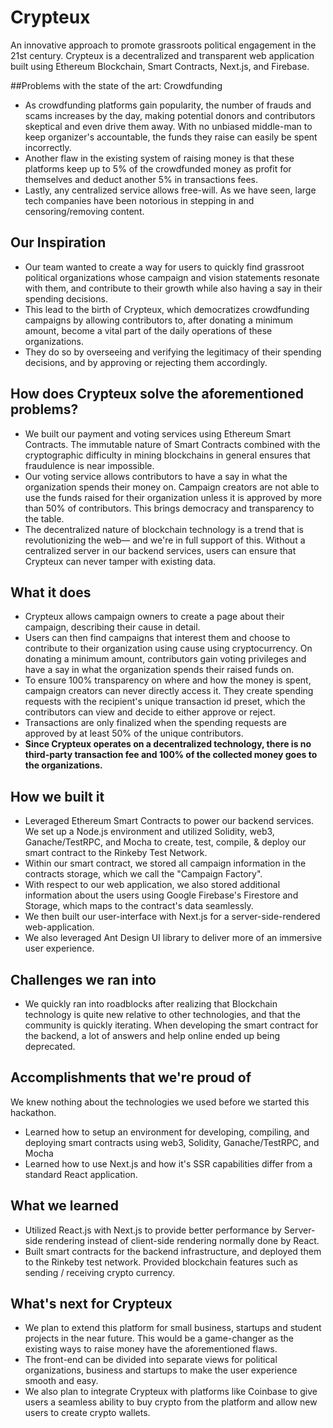 # Crypteux

An innovative approach to promote grassroots political engagement in the 21st century. Crypteux is a decentralized and transparent web application built using
Ethereum Blockchain, Smart Contracts, Next.js, and Firebase.

##Problems with the state of the art: Crowdfunding
- As crowdfunding platforms gain popularity, the number of frauds and scams increases by the day, making potential donors and contributors skeptical and even drive them away. With no unbiased middle-man to keep organizer's accountable, the funds they raise can easily be spent incorrectly.
- Another flaw in the existing system of raising money is that these platforms keep up to 5% of the crowdfunded money as profit for themselves and deduct another 5% in transactions fees.
- Lastly, any centralized service allows free-will. As we have seen, large tech companies have been notorious in stepping in and censoring/removing content.

## Our Inspiration 
- Our team wanted to create a way for users to quickly find grassroot political organizations whose campaign and vision statements resonate with them, and contribute to their growth while also having a say in their spending decisions.
- This lead to the birth of Crypteux, which democratizes crowdfunding campaigns by allowing contributors to, after donating a minimum amount, become a vital part of the daily operations of these organizations.
- They do so by overseeing and verifying the legitimacy of their spending decisions, and by approving or rejecting them accordingly.

## How does Crypteux solve the aforementioned problems?
- We built our payment and voting services using Ethereum Smart Contracts. The immutable nature of Smart Contracts combined with the cryptographic difficulty in mining blockchains in general ensures that fraudulence is near impossible.
- Our voting service allows contributors to have a say in what the organization spends their money on. Campaign creators are not able to use the funds raised for their organization unless it is approved by more than 50% of contributors. This brings democracy and transparency to the table.
- The decentralized nature of blockchain technology is a trend that is revolutionizing the web— and we're in full support of this. Without a centralized server in our backend services, users can ensure that Crypteux can never tamper with existing data.

## What it does
- Crypteux allows campaign owners to create a page about their campaign, describing their cause in detail. 
- Users can then find campaigns that interest them and choose to contribute to their organization using cause using cryptocurrency. On donating a minimum amount, contributors gain voting privileges and have a say in what the organization spends their raised funds on. 
- To ensure 100% transparency on where and how the money is spent, campaign creators can never directly access it. They create spending requests with the recipient's unique transaction id preset, which the contributors can view and decide to either approve or reject. 
- Transactions are only finalized when the spending requests are approved by at least 50% of the unique contributors.
- **Since Crypteux operates on a decentralized technology, there is no third-party transaction fee and 100% of the collected money goes to the organizations.**

## How we built it
- Leveraged Ethereum Smart Contracts to power our backend services. We set up a Node.js environment and utilized Solidity, web3, Ganache/TestRPC, and Mocha to create, test, compile, & deploy our smart contract to the Rinkeby Test Network. 
- Within our smart contract, we stored all campaign information in the contracts storage, which we call the "Campaign Factory".
- With respect to our web application, we also stored additional information about the users using Google Firebase's Firestore and Storage, which maps to the contract's data seamlessly.
- We then built our user-interface with Next.js for a server-side-rendered web-application. 
- We also leveraged Ant Design UI library to deliver more of an immersive user experience.

## Challenges we ran into
- We quickly ran into roadblocks after realizing that Blockchain technology is quite new relative to other technologies, and that the community is quickly iterating. When developing the smart contract for the backend, a lot of answers and help online ended up being deprecated. 

## Accomplishments that we're proud of
We knew nothing about the technologies we used before we started this hackathon. 
- Learned how to setup an environment for developing, compiling, and deploying smart contracts using web3, Solidity, Ganache/TestRPC, and Mocha
- Learned how to use Next.js and how it's SSR capabilities differ from a standard React application.

## What we learned
* Utilized React.js with Next.js to provide better performance by Server-side rendering instead of client-side rendering normally done by React.
* Built smart contracts for the backend infrastructure, and deployed them to the Rinkeby test network.
Provided blockchain features such as sending / receiving crypto currency.

## What's next for Crypteux
- We plan to extend this platform for small business, startups and student projects in the near future. This would be a game-changer as the existing ways to raise money have the aforementioned flaws. 
- The front-end can be divided into separate views for political organizations, business and startups to make the user experience smooth and easy.
- We also plan to integrate Crypteux with platforms like Coinbase to give users a seamless ability to buy crypto from the platform and allow new users to create crypto wallets. 
